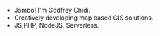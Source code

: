 - Jambo! I'm Godfrey Chidi. 
- Creatively developing map based GIS solutions.
- JS,PHP, NodeJS, Serverless.


<!---
Cheppar/Cheppar is a ✨ special ✨ repository because its `README.md` (this file) appears on your GitHub profile.
You can click the Preview link to take a look at your changes.
--->
